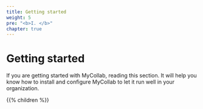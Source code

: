 ```yaml
---
title: Getting started
weight: 5
pre: "<b>I. </b>"
chapter: true
---
```


# Getting started

If you are getting started with MyCollab, reading this section. It will help you know how to install and configure MyCollab to let it run well in your organization.

{{% children %}}
